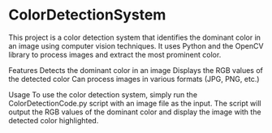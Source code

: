 # ColorDetectionSystem
This project is a color detection system that identifies the dominant color in an image using computer vision techniques. It uses Python and the OpenCV library to process images and extract the most prominent color.

Features
Detects the dominant color in an image
Displays the RGB values of the detected color
Can process images in various formats (JPG, PNG, etc.)

Usage
To use the color detection system, simply run the ColorDetectionCode.py script with an image file as the input. The script will output the RGB values of the dominant color and display the image with the detected color highlighted.

